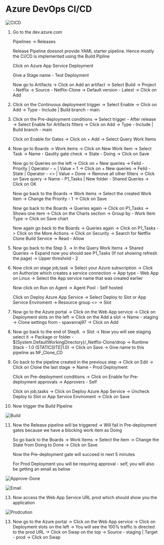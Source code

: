 # Azure DevOps CI/CD

![CICD](https://github.com/Pavan-1997/Azure_DevOps_CI_CD/assets/32020205/35d89fc5-88f0-414a-8656-54c395012c50)


1. Go to the dev.azure.com

    Pipelines -> Releases
    
    Release Pipeline doesnot provide YAML starter pipeline. Hence mostly the CI/CD is implemented using the Build Pipline
    
    Click on Azure App Service Deployment
    
    Give a Stage name - Test Deployment
    
    Now go to Artifacts -> Click on Add an artifact -> Select Build -> Project - Netflix -> Source - Netflix-Clone -> Default version - Latest -> Click on Add


2. Click on the Continuous deployment trigger -> Select Enable -> Click on Add -> Type - Include | Build branch - main


3. Click on the Pre-deployment conditions -> Select trigger - After release  -> Select Enable for Artifacts filters -> Click on Add -> Type - Include | Build branch - main

   Click on Enable for Gates -> Click on + Add -> Select Query Work Items


4. Now go to Boards -> Work items -> Click on New Work Item -> Select Task -> Name - Qaulity gate check ->  State - Doing  -> Click on Save 

    Now go to Queries on the left -> Click on + New queries -> Feild - Priority | Operator - = | Value = 1 -> Click on + New queries -> Feild - State | Operator - <> | Value = Done -> Remove all other filters -> Click on Save query -> Name - P1_Tasks | New folder - Shared Queries -> Click on OK
    
    Now go back to the Boards -> Work items -> Select the created Work Item -> Change the Priority - 1 -> Click on Save
    
    Now go back to the Boards -> Queries again -> Click on P1_Tasks -> Shows one item -> Click on the Charts section -> Group by - Work Item Type -> Click on Save chart
    
    Now again go back to the Boards -> Queries again -> Click on P1_Tasks -> Click on the More Actions -> Click on Security -> Search for Netflix Clone Build Service -> Read - Allow 
    

5. Now go back to the Step 3. -> In the Query Work Items -> Shared Queries -> Expand now you should see P1_Tasks (If not showing refresh the page) -> Upper threshold - 2 


6.  Now click on stage job,task -> Select your Azure subscription -> Click on Authorize which creates a service connection -> App type - Web App on Linux -> Select the App service name that was created earlier

    Now click on Run on Agent -> Agent Pool - Self hosted 
    
    Click on Deploy Azure App Service -> Select Deploy to Slot or App Service Enviroment -> Resource group <> -> Slot  


7. Now go to the Azure portal -> Click on the Web App service -> Click on Deployment slots on the left -> Click on the Add a slot -> Name - staging -> Clone settings from - spavanraj97 -> Click on Add


8. Now go back to the end of Step6. -> Slot -> Now you will see staging select it -> Package or folder - $(System.DefaultWorkingDirectory)/_Netflix-Clone/drop -> Runtime Stack - 1.0 (STATICSITE|1.0) -> Click on Save -> Give name to this pipeline as NF_Clone_CD


9. Go back to the pipeline created in the previous step -> Click on Edit -> Click on Clone the last stage -> Name - Prod Deployment

    Click on Pre-deployment conditions -> Click on Enable for Pre-deployment approvals -> Approvers - Self 
    
    Click on job,tasks -> Click on Deploy Azure App Service -> Uncheck Deploy to Slot or App Service Enviroment -> Click on Save


10. Now trigger the Build Pipeline 

![Build](https://github.com/Pavan-1997/Azure_DevOps_CI_CD/assets/32020205/214b0394-504d-428d-8b79-f69348d5fe75)


11. Now the Release pipeline will be triggered -> Will fail in Pre-deployment gates because we have a blocking work item as Doing 

    So go back to the Boards -> Work Items -> Select the item -> Change the State from Doing to Done -> Click on Save 
    
    Now the Pre-deployment gate will succeed in next 5 minutes 

    For Prod Deployment you will be requiring approval - self, you will also be getting an email as below 

![Approve-Done](https://github.com/Pavan-1997/Azure_DevOps_CI_CD/assets/32020205/b37abb9f-fb05-46d5-986a-522a2de2622e)

![Email](https://github.com/Pavan-1997/Azure_DevOps_CI_CD/assets/32020205/fdf6e973-f414-45ec-a2a2-be4422592a37)


13. Now access the Web App Service URL prod which should show you the application 

![Prodcution](https://github.com/Pavan-1997/Azure_DevOps_CI_CD/assets/32020205/ce7980f5-3d79-4c1f-a68e-86b8296b30d3)


13. Now go to the Azure portal -> Click on the Web App service -> Click on Deployment slots on the left -> You will see the 100% traffic is directed to the prod URL -> Click on Swap on the top -> Source - staging | Target - prod -> Click on Swap
